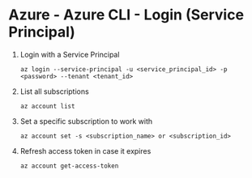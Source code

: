 # Azure - Azure CLI - Login (Service Principal)

1. Login with a Service Principal

    ```azcli
    az login --service-principal -u <service_principal_id> -p <password> --tenant <tenant_id>
    ```

1. List all subscriptions

    ```azcli
    az account list
    ```

1. Set a specific subscription to work with

    ```azcli
    az account set -s <subscription_name> or <subscription_id>
    ```

1. Refresh access token in case it expires

    ```azcli
    az account get-access-token
    ```
